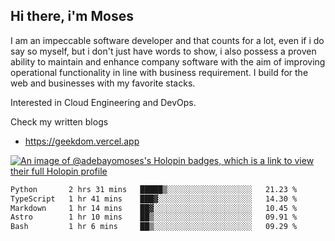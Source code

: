 ## Hi there, i'm Moses

I am an impeccable software developer and that counts for a lot, even if i do say so myself, but i don't just have words to show, i also possess a proven ability to maintain and enhance company software with the aim of improving operational functionality in line with business requirement. I build for the web and businesses with my favorite stacks.

Interested in Cloud Engineering and DevOps.

Check my written blogs
- https://geekdom.vercel.app

[![An image of @adebayomoses's Holopin badges, which is a link to view their full Holopin profile](https://holopin.me/adebayomoses)](https://holopin.io/@adebayomoses)

<!--START_SECTION:waka-->

```txt
Python       2 hrs 31 mins   █████▒░░░░░░░░░░░░░░░░░░░   21.23 %
TypeScript   1 hr 41 mins    ███▓░░░░░░░░░░░░░░░░░░░░░   14.30 %
Markdown     1 hr 14 mins    ██▓░░░░░░░░░░░░░░░░░░░░░░   10.45 %
Astro        1 hr 10 mins    ██▒░░░░░░░░░░░░░░░░░░░░░░   09.91 %
Bash         1 hr 6 mins     ██▒░░░░░░░░░░░░░░░░░░░░░░   09.29 %
```

<!--END_SECTION:waka-->
